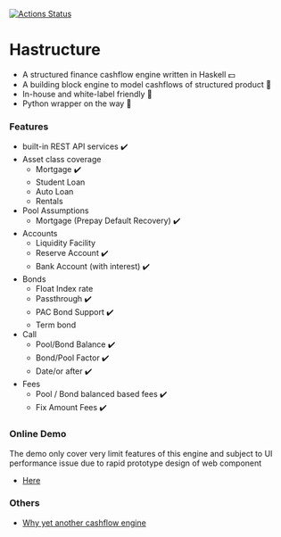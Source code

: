 [![Actions Status](https://github.com/yellowbean/Hastructure/workflows/Haskell%20CI/badge.svg)](https://github.com/yellowbean/Hastructure/actions)

# Hastructure
* A structured finance cashflow engine written in Haskell  :dollar:
* A building block engine to model cashflows of structured product :bricks:
* In-house and white-label friendly :car:
* Python wrapper on the way  :snake:
### Features
* built-in REST API services :heavy_check_mark:
* Asset class coverage
  * Mortgage  :heavy_check_mark:
  * Student Loan
  * Auto Loan
  * Rentals
* Pool Assumptions
  * Mortgage (Prepay Default Recovery) :heavy_check_mark:
* Accounts
  * Liquidity Facility
  * Reserve Account  :heavy_check_mark:
  * Bank Account (with interest) :heavy_check_mark:
* Bonds
  * Float Index rate
  * Passthrough :heavy_check_mark:
  * PAC Bond Support :heavy_check_mark:
  * Term bond
* Call
  * Pool/Bond Balance :heavy_check_mark:
  * Bond/Pool Factor :heavy_check_mark:
  * Date/or after :heavy_check_mark:
* Fees
  * Pool / Bond balanced based fees  :heavy_check_mark:
  * Fix Amount Fees  :heavy_check_mark:

### Online Demo

The demo only cover very limit features of this engine and subject to UI performance issue due to rapid prototype design of web component

* [Here](https://deal-bench.xyz)


### Others
* [Why yet another cashflow engine](https://github.com/yellowbean/Hastructure/wiki/Why-Yet-Anohter-Cashflow-Engine)
